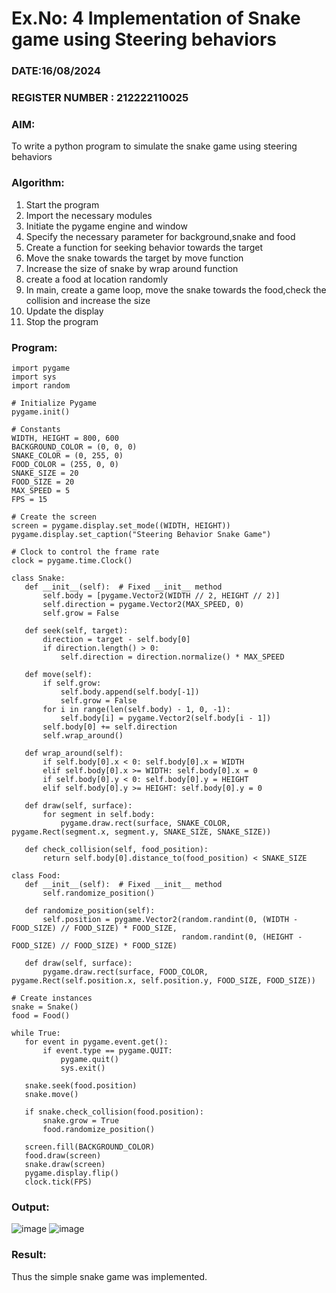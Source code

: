 # Ex.No: 4  Implementation of Snake game using Steering behaviors
### DATE:16/08/2024                                                                            
### REGISTER NUMBER : 212222110025
### AIM: 
To write a python program to simulate the snake game using steering behaviors
### Algorithm:
1. Start the program
2. Import the necessary modules
3. Initiate the pygame engine and window
4. Specify the necessary parameter for background,snake and food
5. Create a function for seeking behavior towards the target
6.  Move the snake towards the target by move function
7.  Increase the size of snake by wrap around function
8.  create a food at location randomly
9.  In main, create a game loop, move the snake towards the food,check the collision and increase the size
10.  Update the display
11.  Stop the program
 ### Program:
```
import pygame
import sys
import random

# Initialize Pygame
pygame.init()

# Constants
WIDTH, HEIGHT = 800, 600
BACKGROUND_COLOR = (0, 0, 0)
SNAKE_COLOR = (0, 255, 0)
FOOD_COLOR = (255, 0, 0)
SNAKE_SIZE = 20
FOOD_SIZE = 20
MAX_SPEED = 5
FPS = 15

# Create the screen
screen = pygame.display.set_mode((WIDTH, HEIGHT))
pygame.display.set_caption("Steering Behavior Snake Game")

# Clock to control the frame rate
clock = pygame.time.Clock()

class Snake:
   def __init__(self):  # Fixed __init__ method
       self.body = [pygame.Vector2(WIDTH // 2, HEIGHT // 2)]
       self.direction = pygame.Vector2(MAX_SPEED, 0)
       self.grow = False

   def seek(self, target):
       direction = target - self.body[0]
       if direction.length() > 0:
           self.direction = direction.normalize() * MAX_SPEED

   def move(self):
       if self.grow:
           self.body.append(self.body[-1])
           self.grow = False
       for i in range(len(self.body) - 1, 0, -1):
           self.body[i] = pygame.Vector2(self.body[i - 1])
       self.body[0] += self.direction
       self.wrap_around()

   def wrap_around(self):
       if self.body[0].x < 0: self.body[0].x = WIDTH
       elif self.body[0].x >= WIDTH: self.body[0].x = 0
       if self.body[0].y < 0: self.body[0].y = HEIGHT
       elif self.body[0].y >= HEIGHT: self.body[0].y = 0

   def draw(self, surface):
       for segment in self.body:
           pygame.draw.rect(surface, SNAKE_COLOR, pygame.Rect(segment.x, segment.y, SNAKE_SIZE, SNAKE_SIZE))

   def check_collision(self, food_position):
       return self.body[0].distance_to(food_position) < SNAKE_SIZE

class Food:
   def __init__(self):  # Fixed __init__ method
       self.randomize_position()

   def randomize_position(self):
       self.position = pygame.Vector2(random.randint(0, (WIDTH - FOOD_SIZE) // FOOD_SIZE) * FOOD_SIZE,
                                      random.randint(0, (HEIGHT - FOOD_SIZE) // FOOD_SIZE) * FOOD_SIZE)

   def draw(self, surface):
       pygame.draw.rect(surface, FOOD_COLOR, pygame.Rect(self.position.x, self.position.y, FOOD_SIZE, FOOD_SIZE))

# Create instances
snake = Snake()
food = Food()

while True:
   for event in pygame.event.get():
       if event.type == pygame.QUIT:
           pygame.quit()
           sys.exit()

   snake.seek(food.position)
   snake.move()

   if snake.check_collision(food.position):
       snake.grow = True
       food.randomize_position()

   screen.fill(BACKGROUND_COLOR)
   food.draw(screen)
   snake.draw(screen)
   pygame.display.flip()
   clock.tick(FPS)
```










### Output:
![image](https://github.com/user-attachments/assets/61ed01e8-1356-41f1-89e4-15f497eb7897)
![image](https://github.com/user-attachments/assets/770f979e-0446-4969-a44f-1b7727fc11ce)





### Result:
Thus the simple snake game was implemented.
